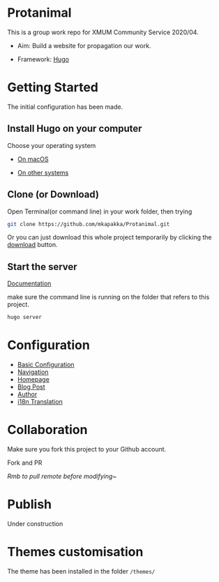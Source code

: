# Protanimal
This is a group work repo for XMUM Community Service 2020/04.

- Aim: Build a website for propagation our work.

- Framework: [Hugo](https://gohugo.io)



# Getting Started 

The initial configuration has been made.



## Install Hugo on your computer

Choose your operating system

- [On macOS](https://gohugo.io/getting-started/quick-start/)

- [On other systems](https://gohugo.io/getting-started/installing)

## Clone (or Download)

Open Terminal(or command line) in your work folder, then trying

```bash
git clone https://github.com/mkapakka/Protanimal.git
```

Or you can just download this whole project temporarily by clicking the [download](https://github.com/mkapakka/Protanimal/archive/master.zip) button.



## Start the server

[Documentation](https://gohugo.io/getting-started/quick-start/#step-5-start-the-hugo-server)

make sure the command line is running on the folder that refers to this project.

```bash
hugo server
```



# Configuration

- [Basic Configuration](https://documentation.themefisher.com/docs/meghna-hugo/basic-configuration/)
- [Navigation](https://documentation.themefisher.com/docs/meghna-hugo/navigation/)
- [Homepage](https://documentation.themefisher.com/docs/meghna-hugo/homepage/)
- [Blog Post](https://documentation.themefisher.com/docs/meghna-hugo/blog-post/)
- [Author](https://documentation.themefisher.com/docs/meghna-hugo/author/)
- [i18n Translation](https://documentation.themefisher.com/docs/meghna-hugo/i18n-translation/)

# Collaboration

Make sure you fork this project to your Github account.

Fork and PR

*Rmb to pull remote before modifying~*



# Publish

Under construction



# Themes customisation 

The theme has been installed in the folder `/themes/`

